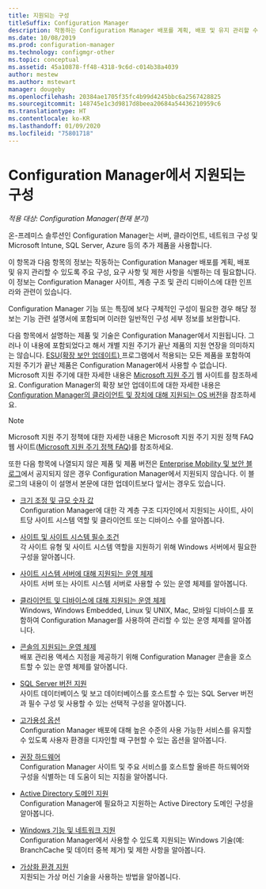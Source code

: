 ```yaml
---
title: 지원되는 구성
titleSuffix: Configuration Manager
description: 작동하는 Configuration Manager 배포를 계획, 배포 및 유지 관리할 수 있도록 주요 구성 및 요구 사항을 식별합니다.
ms.date: 10/08/2019
ms.prod: configuration-manager
ms.technology: configmgr-other
ms.topic: conceptual
ms.assetid: 45a10878-ff48-4318-9c6d-c014b38a4039
author: mestew
ms.author: mstewart
manager: dougeby
ms.openlocfilehash: 20384ae1705f35fc4b99d4245bbc6a2567428825
ms.sourcegitcommit: 148745e1c3d9817d8beea20684a54436210959c6
ms.translationtype: HT
ms.contentlocale: ko-KR
ms.lasthandoff: 01/09/2020
ms.locfileid: "75801718"
---
```

# <a name="supported-configurations-for-configuration-manager"></a>Configuration Manager에서 지원되는 구성

*적용 대상: Configuration Manager(현재 분기)*

온-프레미스 솔루션인 Configuration Manager는 서버, 클라이언트, 네트워크 구성 및 Microsoft Intune, SQL Server, Azure 등의 추가 제품을 사용합니다.

이 항목과 다음 항목의 정보는 작동하는 Configuration Manager 배포를 계획, 배포 및 유지 관리할 수 있도록 주요 구성, 요구 사항 및 제한 사항을 식별하는 데 필요합니다.  이 정보는 Configuration Manager 사이트, 계층 구조 및 관리 디바이스에 대한 인프라와 관련이 있습니다.

Configuration Manager 기능 또는 특징에 보다 구체적인 구성이 필요한 경우 해당 정보는 기능 관련 설명서에 포함되며 이러한 일반적인 구성 세부 정보를 보완합니다.  

 다음 항목에서 설명하는 제품 및 기술은 Configuration Manager에서 지원됩니다. 그러나 이 내용에 포함되었다고 해서 개별 지원 주기가 끝난 제품의 지원 연장을 의미하지는 않습니다. [ESU(확장 보안 업데이트) ](https://support.microsoft.com/help/4497181/lifecycle-faq-extended-security-updates) 프로그램에서 적용되는 모든 제품을 포함하여 지원 주기가 끝난 제품은 Configuration Manager에서 사용할 수 없습니다. Microsoft 지원 주기에 대한 자세한 내용은 [Microsoft 지원 주기](https://go.microsoft.com/fwlink/p/?LinkId=208270) 웹 사이트를 참조하세요. Configuration Manager의 확장 보안 업데이트에 대한 자세한 내용은 [Configuration Manager의 클라이언트 및 장치에 대해 지원되는 OS 버전](/sccm/core/plan-design/configs/supported-operating-systems-for-clients-and-devices#bkmk_ESU)을 참조하세요.

> [!NOTE]  
>  Microsoft 지원 주기 정책에 대한 자세한 내용은 Microsoft 지원 주기 지원 정책 FAQ 웹 사이트([Microsoft 지원 주기 정책 FAQ](https://go.microsoft.com/fwlink/p/?LinkId=31976))를 참조하세요.  

 또한 다음 항목에 나열되지 않은 제품 및 제품 버전은 [Enterprise Mobility 및 보안 블로그](https://blogs.technet.microsoft.com/enterprisemobility/)에서 공지되지 않은 경우 Configuration Manager에서 지원되지 않습니다.  이 블로그의 내용이 이 설명서 본문에 대한 업데이트보다 앞서는 경우도 있습니다.


-  [크기 조정 및 규모 숫자 값](../../../core/plan-design/configs/size-and-scale-numbers.md)  
Configuration Manager에 대한 각 계층 구조 디자인에서 지원되는 사이트, 사이트당 사이트 시스템 역할 및 클라이언트 또는 디바이스 수를 알아봅니다.

-  [사이트 및 사이트 시스템 필수 조건](../../../core/plan-design/configs/site-and-site-system-prerequisites.md)  
각 사이트 유형 및 사이트 시스템 역할을 지원하기 위해 Windows 서버에서 필요한 구성을 알아봅니다.

-  [사이트 시스템 서버에 대해 지원되는 운영 체제](../../../core/plan-design/configs/supported-operating-systems-for-site-system-servers.md)  
사이트 서버 또는 사이트 시스템 서버로 사용할 수 있는 운영 체제를 알아봅니다.

-  [클라이언트 및 디바이스에 대해 지원되는 운영 체제](../../../core/plan-design/configs/supported-operating-systems-for-clients-and-devices.md)  
Windows, Windows Embedded, Linux 및 UNIX, Mac, 모바일 디바이스를 포함하여 Configuration Manager를 사용하여 관리할 수 있는 운영 체제를 알아봅니다.

-  [콘솔의 지원되는 운영 체제](../../../core/plan-design/configs/supported-operating-systems-consoles.md)  
배포 관리용 액세스 지점을 제공하기 위해 Configuration Manager 콘솔을 호스트할 수 있는 운영 체제를 알아봅니다.  

-  [SQL Server 버전 지원](../../../core/plan-design/configs/support-for-sql-server-versions.md)  
사이트 데이터베이스 및 보고 데이터베이스를 호스트할 수 있는 SQL Server 버전과 필수 구성 및 사용할 수 있는 선택적 구성을 알아봅니다.

-  [고가용성 옵션](../../../protect/understand/high-availability-options.md)  
Configuration Manager 배포에 대해 높은 수준의 사용 가능한 서비스를 유지할 수 있도록 사용자 환경을 디자인할 때 구현할 수 있는 옵션을 알아봅니다.

-  [권장 하드웨어](../../../core/plan-design/configs/recommended-hardware.md)  
Configuration Manager 사이트 및 주요 서비스를 호스트할 올바른 하드웨어와 구성을 식별하는 데 도움이 되는 지침을 알아봅니다.

-  [Active Directory 도메인 지원](../../../core/plan-design/configs/support-for-active-directory-domains.md)  
Configuration Manager에 필요하고 지원하는 Active Directory 도메인 구성을 알아봅니다.

-  [Windows 기능 및 네트워크 지원](../../../core/plan-design/configs/support-for-windows-features-and-networks.md)  
Configuration Manager에서 사용할 수 있도록 지원되는 Windows 기술(예: BranchCache 및 데이터 중복 제거) 및 제한 사항을 알아봅니다.

-  [가상화 환경 지원](../../../core/plan-design/configs/support-for-virtualization-environments.md)  
지원되는 가상 머신 기술을 사용하는 방법을 알아봅니다.
